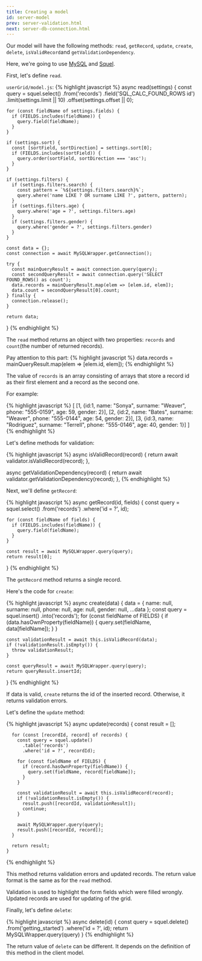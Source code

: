 ```yaml
---
title: Creating a model
id: server-model
prev: server-validation.html
next: server-db-connection.html
---
```


Our model will have the following methods: `read`, `getRecord`, `update`, `create`, `delete`, `isValidRecord`and `getValidationDependency`.

Here, we're going to use [MySQL](https://github.com/mysqljs/mysql) and [Squel](https://hiddentao.com/squel/).

First, let's define `read`.

`userGrid/model.js`:
{% highlight javascript %}
async read(settings) {
    const query = squel.select()
      .from('records')
      .field('SQL_CALC_FOUND_ROWS id')
      .limit(settings.limit || 10)
      .offset(settings.offset || 0);

    for (const fieldName of settings.fields) {
      if (FIELDS.includes(fieldName)) {
        query.field(fieldName);
      }
    }

    if (settings.sort) {
      const [sortField, sortDirection] = settings.sort[0];
      if (FIELDS.includes(sortField)) {
        query.order(sortField, sortDirection === 'asc');
      }
    }

    if (settings.filters) {
      if (settings.filters.search) {
        const pattern = `%${settings.filters.search}%`;
        query.where('name LIKE ? OR surname LIKE ?', pattern, pattern);
      }
      if (settings.filters.age) {
        query.where('age = ?', settings.filters.age)
      }
      if (settings.filters.gender) {
        query.where('gender = ?', settings.filters.gender)
      }
    }

    const data = {};
    const connection = await MySQLWrapper.getConnection();

    try {
      const mainQueryResult = await connection.query(query);
      const secondQueryResult = await connection.query('SELECT FOUND_ROWS() as count');
      data.records = mainQueryResult.map(elem => [elem.id, elem]);
      data.count = secondQueryResult[0].count;
    } finally {
      connection.release();
    }

    return data;
  }
{% endhighlight %}

The `read` method returns an object with two properties: `records` and `count`(the number of returned records).

Pay attention to this part:
{% highlight javascript %}
data.records = mainQueryResult.map(elem => [elem.id, elem]);
{% endhighlight %}

The value of `records` is an array consisting of arrays that store a record id as their first element and
a record as the second one.

For example:

{% highlight javascript %}
[
   [1, {id:1, name: "Sonya", surname: "Weaver", phone: "555-0159", age: 59, gender: 2}],
   [2, {id:2, name: "Bates", surname: "Weaver", phone: "555-0144", age: 54, gender: 2}],
   [3, {id:3, name: "Rodriguez", surname: "Terrell", phone: "555-0146", age: 40, gender: 1}]
]
{% endhighlight %}


Let's define methods for validation:

{% highlight javascript %}
async isValidRecord(record) {
    return await validator.isValidRecord(record);
  },

async getValidationDependency(record) {
    return await validator.getValidationDependency(record);
  },
{% endhighlight %}

Next, we'll define `getRecord`:

{% highlight javascript %}
async getRecord(id, fields) {
    const query = squel.select()
      .from('records')
      .where('id = ?', id);

    for (const fieldName of fields) {
      if (FIELDS.includes(fieldName)) {
        query.field(fieldName);
      }
    }

    const result = await MySQLWrapper.query(query);
    return result[0];
  }
{% endhighlight %}

The `getRecord` method returns a single record.

Here's the code for `create`:

{% highlight javascript %}
async create(data) {
    data = {
      name: null,
      surname: null,
      phone: null,
      age: null,
      gender: null,
      ...data
    };
    const query = squel.insert()
      .into('records');
    for (const fieldName of FIELDS) {
      if (data.hasOwnProperty(fieldName)) {
        query.set(fieldName, data[fieldName]);
      }
    }

    const validationResult = await this.isValidRecord(data);
    if (!validationResult.isEmpty()) {
      throw validationResult;
    }

    const queryResult = await MySQLWrapper.query(query);
    return queryResult.insertId;
  }
{% endhighlight %}

If data is valid, `create` returns the id of the inserted record. Otherwise, it returns validation errors.

Let's define the `update` method:

{% highlight javascript %}
  async update(records) {
      const result = [];

      for (const [recordId, record] of records) {
        const query = squel.update()
          .table('records')
          .where('id = ?', recordId);

        for (const fieldName of FIELDS) {
          if (record.hasOwnProperty(fieldName)) {
            query.set(fieldName, record[fieldName]);
          }
        }

        const validationResult = await this.isValidRecord(record);
        if (!validationResult.isEmpty()) {
          result.push([recordId, validationResult]);
          continue;
        }

        await MySQLWrapper.query(query);
        result.push([recordId, record]);
      }

      return result;
    }
{% endhighlight %}

This method returns validation errors and updated records. The return value format is the same as for the `read` method.

Validation is used to highlight the form fields which were filled wrongly.
Updated records are used for updating of the grid.

Finally, let's define `delete`:

{% highlight javascript %}
 async delete(id) {
   const query = squel.delete()
     .from('getting_started')
     .where('id = ?', id);
   return MySQLWrapper.query(query)
  }
{% endhighlight %}

The return value of `delete` can be different. It depends on the definition of this method in the client model.